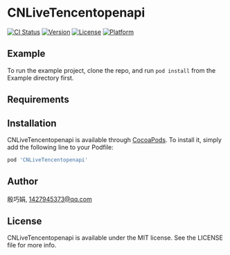 # CNLiveTencentopenapi

[![CI Status](https://img.shields.io/travis/殷巧娟/CNLiveTencentopenapi.svg?style=flat)](https://travis-ci.org/殷巧娟/CNLiveTencentopenapi)
[![Version](https://img.shields.io/cocoapods/v/CNLiveTencentopenapi.svg?style=flat)](https://cocoapods.org/pods/CNLiveTencentopenapi)
[![License](https://img.shields.io/cocoapods/l/CNLiveTencentopenapi.svg?style=flat)](https://cocoapods.org/pods/CNLiveTencentopenapi)
[![Platform](https://img.shields.io/cocoapods/p/CNLiveTencentopenapi.svg?style=flat)](https://cocoapods.org/pods/CNLiveTencentopenapi)

## Example

To run the example project, clone the repo, and run `pod install` from the Example directory first.

## Requirements

## Installation

CNLiveTencentopenapi is available through [CocoaPods](https://cocoapods.org). To install
it, simply add the following line to your Podfile:

```ruby
pod 'CNLiveTencentopenapi'
```

## Author

殷巧娟, 1427945373@qq.com

## License

CNLiveTencentopenapi is available under the MIT license. See the LICENSE file for more info.
